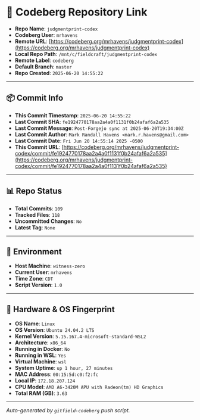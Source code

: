 # 🔗 Codeberg Repository Link

- **Repo Name**: `judgmentprint-codex`
- **Codeberg User**: `mrhavens`
- **Remote URL**: [https://codeberg.org/mrhavens/judgmentprint-codex](https://codeberg.org/mrhavens/judgmentprint-codex)
- **Local Repo Path**: `/mnt/c/fieldcraft/judgmentprint-codex`
- **Remote Label**: `codeberg`
- **Default Branch**: `master`
- **Repo Created**: `2025-06-20 14:55:22`

---

## 📦 Commit Info

- **This Commit Timestamp**: `2025-06-20 14:55:22`
- **Last Commit SHA**: `fe1924770178aa2a4a0f1131f0b24afaf6a2a535`
- **Last Commit Message**: `Post-Forgejo sync at 2025-06-20T19:34:00Z`
- **Last Commit Author**: `Mark Randall Havens <mark.r.havens@gmail.com>`
- **Last Commit Date**: `Fri Jun 20 14:55:14 2025 -0500`
- **This Commit URL**: [https://codeberg.org/mrhavens/judgmentprint-codex/commit/fe1924770178aa2a4a0f1131f0b24afaf6a2a535](https://codeberg.org/mrhavens/judgmentprint-codex/commit/fe1924770178aa2a4a0f1131f0b24afaf6a2a535)

---

## 📊 Repo Status

- **Total Commits**: `109`
- **Tracked Files**: `118`
- **Uncommitted Changes**: `No`
- **Latest Tag**: `None`

---

## 🧭 Environment

- **Host Machine**: `witness-zero`
- **Current User**: `mrhavens`
- **Time Zone**: `CDT`
- **Script Version**: `1.0`

---

## 🧬 Hardware & OS Fingerprint

- **OS Name**: `Linux`
- **OS Version**: `Ubuntu 24.04.2 LTS`
- **Kernel Version**: `5.15.167.4-microsoft-standard-WSL2`
- **Architecture**: `x86_64`
- **Running in Docker**: `No`
- **Running in WSL**: `Yes`
- **Virtual Machine**: `wsl`
- **System Uptime**: `up 1 hour, 27 minutes`
- **MAC Address**: `00:15:5d:c0:f2:fc`
- **Local IP**: `172.18.207.124`
- **CPU Model**: `AMD A6-3420M APU with Radeon(tm) HD Graphics`
- **Total RAM (GB)**: `3.63`

---

_Auto-generated by `gitfield-codeberg` push script._

